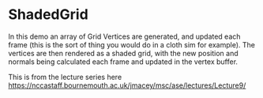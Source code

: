 # ShadedGrid

In this demo an array of Grid Vertices are generated, and updated each frame (this is the sort of thing you would do in a cloth sim for example). The vertices are then rendered as a shaded grid, with the new position and normals being calculated each frame and updated in the vertex buffer. 

This is from the lecture series here https://nccastaff.bournemouth.ac.uk/jmacey/msc/ase/lectures/Lecture9/